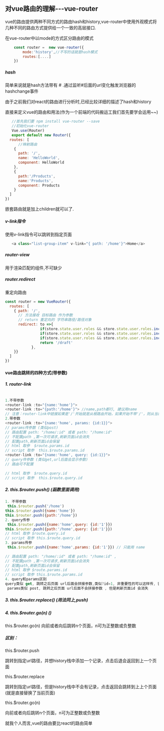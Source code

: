 ## 对vue路由的理解---vue-router

vue的路由提供两种不同方式的路由hash和history,vue-router中使用外观模式将几种不同的路由方式提供给一个一致的高层接口.

在vue-router中以mode的方式区分路由的模式
```js
    const router =  new vue-router({
        mode:'history',//不写的话就是hash模式
        routes:[....]
    })
```

##### hash
简单来说就是hash方法带有 # .通过监听#后面的url变化触发浏览器的hashchange事件

由于之前我们对react的路由进行分析时,已经比较详细的描述了hash和history

直接来定义vue的路由和用法(作为一个前端的代码搬运工我们首先要学会运用~~)

```js
   //首先我们要 npm install vue-router --save
   //初始化vue-router
   Vue.use(Router)
   export default new Router({
  routes: [
      //映射路由
    {
      path: '/',
      name: 'HelloWorld',
      component: HelloWorld
    },
    {
      path:'/Products',
      name:'Products',
      component: Products
    }
  ]
})
```
嵌套路由就是加上children就可以了.

##### v-link指令
使用v-link指令可以跳转到指定页面
```js
   <a class="list-group-item" v-link="{ path: '/home'}">Home</a>
```
##### router-view
用于渲染匹配的组件,不可缺少

##### router.redirect
重定向路由
```js
const router = new VueRouter({
  routes: [
    { path: '/', 
      // 方法接收 目标路由 作为参数
      // return 重定向的 字符串路径/路径对象
      redirect: to =>{
                if(store.state.user.roles && store.state.user.roles.includes('admin'))return '/a';
                if(store.state.user.roles && store.state.user.roles.includes('manager'))return '/b';
                if(store.state.user.roles && store.state.user.roles.includes('check'))return '/c';
                return '/draft'
            },
    }}
  ]
})
```

#### vue路由跳转的四种方式(带参数)

##### 1.  router-link
```js

1.不带参数
<router-link :to="{name:'home'}"> 
<router-link :to="{path:'/home'}"> //name,path都行, 建议用name  
// 注意：router-link中链接如果是'/'开始就是从根路由开始，如果开始不带'/'，则从当前路由开始。
2.带参数
<router-link :to="{name:'home', params: {id:1}}">  
// params传参数 (类似post)
// 路由配置 path: "/home/:id" 或者 path: "/home:id" 
// 不配置path ,第一次可请求,刷新页面id会消失
// 配置path,刷新页面id会保留
// html 取参  $route.params.id
// script 取参  this.$route.params.id
<router-link :to="{name:'home', query: {id:1}}"> 
// query传参数 (类似get,url后面会显示参数)
// 路由可不配置
 
// html 取参  $route.query.id
// script 取参  this.$route.query.id

```
##### 2.  this.$router.push() (函数里面调用)
```js
1. 不带参数
 this.$router.push('/home')
this.$router.push({name:'home'})
this.$router.push({path:'/home'})
2. query传参 
 this.$router.push({name:'home',query: {id:'1'}})
this.$router.push({path:'/home',query: {id:'1'}})
// html 取参 $route.query.id
// script 取参 this.$route.query.id
3. params传参
 this.$router.push({name:'home',params: {id:'1'}}) // 只能用 name
  
// 路由配置 path: "/home/:id" 或者 path: "/home:id" ,
// 不配置path ,第一次可请求,刷新页面id会消失
// 配置path,刷新页面id会保留
// html 取参 $route.params.id
// script 取参 this.$route.params.id
4. query和params区别
query类似 get, 跳转之后页面 url后面会拼接参数,类似?id=1, 非重要性的可以这样传, 密码之类还是用params刷新页面id还在
 params类似 post, 跳转之后页面 url后面不会拼接参数 , 但是刷新页面id 会消失
```
##### 3.  this.$router.replace() (用法同上,push)

##### 4.  this.$router.go(n) ()
this.$router.go(n)
向前或者向后跳转n个页面，n可为正整数或负整数
##### 区别：
this.$router.push

跳转到指定url路径，并想history栈中添加一个记录，点击后退会返回到上一个页面

this.$router.replace

跳转到指定url路径，但是history栈中不会有记录，点击返回会跳转到上上个页面 (就是直接替换了当前页面)

this.$router.go(n)

向前或者向后跳转n个页面，n可为正整数或负整数







就我个人而言,vue的路由要比react的路由简单

